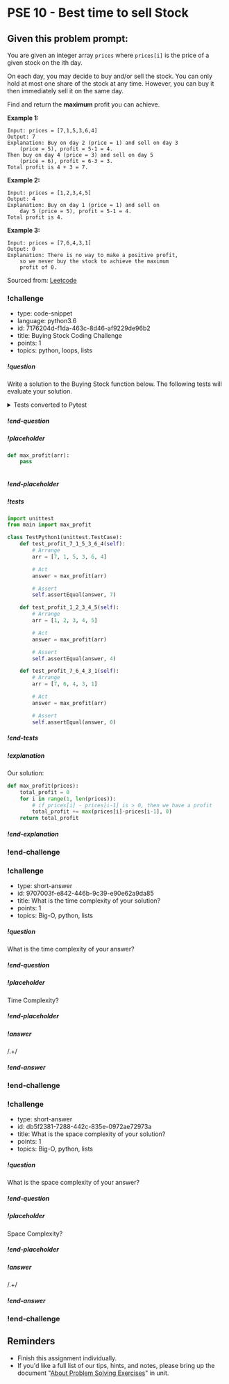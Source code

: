 # PSE 10 - Best time to sell Stock

## Given this problem prompt:

You are given an integer array `prices` where `prices[i]` is the price of a given stock on the ith day.

On each day, you may decide to buy and/or sell the stock. You can only hold at most one share of the stock at any time. However, you can buy it then immediately sell it on the same day.

Find and return the **maximum** profit you can achieve.

**Example 1:**

```
Input: prices = [7,1,5,3,6,4]
Output: 7
Explanation: Buy on day 2 (price = 1) and sell on day 3
    (price = 5), profit = 5-1 = 4.
Then buy on day 4 (price = 3) and sell on day 5 
    (price = 6), profit = 6-3 = 3.
Total profit is 4 + 3 = 7.
```

**Example 2:**

```
Input: prices = [1,2,3,4,5]
Output: 4
Explanation: Buy on day 1 (price = 1) and sell on 
    day 5 (price = 5), profit = 5-1 = 4.
Total profit is 4.
```

**Example 3:**

```
Input: prices = [7,6,4,3,1]
Output: 0
Explanation: There is no way to make a positive profit, 
    so we never buy the stock to achieve the maximum
    profit of 0.
```

Sourced from:  [Leetcode](https://leetcode.com/problems/best-time-to-buy-and-sell-stock-ii/)

### !challenge

* type: code-snippet
* language: python3.6
* id: 7176204d-f1da-463c-8d46-af9229de96b2
* title: Buying Stock Coding Challenge
* points: 1
* topics: python, loops, lists

##### !question

Write a solution to the Buying Stock function below.  The following tests will evaluate your solution.

<!-- prettier-ignore -->
<details>
  <summary>Tests converted to Pytest</summary>

  ```python

    def test_profit_7_1_5_3_6_4(self):
        # Arrange
        arr = [7, 1, 5, 3, 6, 4]

        # Act
        answer = max_profit(arr)

        # Assert
        assert answer == 7

    def test_profit_1_2_3_4_5(self):
        # Arrange
        arr = [1, 2, 3, 4, 5]

        # Act
        answer = max_profit(arr)

        # Assert
        assert answer == 4

    def test_profit_7_6_4_3_1(self):
        # Arrange
        arr = [7, 6, 4, 3, 1]

        # Act
        answer = max_profit(arr)

        # Assert
        assert answer == 0
  ```
</details>

##### !end-question

##### !placeholder

```py
def max_profit(arr):
    pass
    

```

##### !end-placeholder

##### !tests

```py
import unittest
from main import max_profit

class TestPython1(unittest.TestCase):
    def test_profit_7_1_5_3_6_4(self):
        # Arrange
        arr = [7, 1, 5, 3, 6, 4]

        # Act
        answer = max_profit(arr)

        # Assert
        self.assertEqual(answer, 7)

    def test_profit_1_2_3_4_5(self):
        # Arrange
        arr = [1, 2, 3, 4, 5]

        # Act
        answer = max_profit(arr)

        # Assert
        self.assertEqual(answer, 4)

    def test_profit_7_6_4_3_1(self):
        # Arrange
        arr = [7, 6, 4, 3, 1]

        # Act
        answer = max_profit(arr)

        # Assert
        self.assertEqual(answer, 0)
```

##### !end-tests

##### !explanation

Our solution:

```python
def max_profit(prices):
    total_profit = 0
    for i in range(1, len(prices)):
        # if prices[i] - prices[i-1] is > 0, then we have a profit
        total_profit += max(prices[i]-prices[i-1], 0)
    return total_profit
```

##### !end-explanation

### !end-challenge

<!-- >>>>>>>>>>>>>>>>>>>>>> BEGIN CHALLENGE >>>>>>>>>>>>>>>>>>>>>> -->

### !challenge

* type: short-answer
* id: 9707003f-e842-446b-9c39-e90e62a9da85
* title: What is the time complexity of your solution?
* points: 1
* topics: Big-O, python, lists

##### !question

What is the time complexity of your answer?

##### !end-question

##### !placeholder

Time Complexity?

##### !end-placeholder

##### !answer

/.+/

##### !end-answer

### !end-challenge

<!-- ======================= END CHALLENGE ======================= -->

<!-- >>>>>>>>>>>>>>>>>>>>>> BEGIN CHALLENGE >>>>>>>>>>>>>>>>>>>>>> -->

### !challenge

* type: short-answer
* id: db5f2381-7288-442c-835e-0972ae72973a
* title: What is the space complexity of your solution?
* points: 1
* topics: Big-O, python, lists

##### !question

What is the space complexity of your answer?

##### !end-question

##### !placeholder

Space Complexity?

##### !end-placeholder

##### !answer

/.+/

##### !end-answer

### !end-challenge

<!-- ======================= END CHALLENGE ======================= -->

## Reminders

- Finish this assignment individually.
- If you'd like a full list of our tips, hints, and notes, please bring up the document "[About Problem Solving Exercises](../about-pses/about-pses.md )" in unit.
